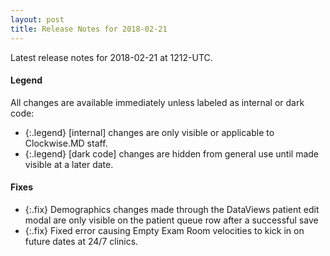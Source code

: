```yaml
---
layout: post
title: Release Notes for 2018-02-21
---
```


Latest release notes for 2018-02-21 at 1212-UTC.

<div class='legend' markdown='1'>

#### Legend

All changes are available immediately unless labeled as internal or dark code:

- {:.legend} [internal] changes are only visible or applicable to Clockwise.MD staff.
- {:.legend} [dark code] changes are hidden from general use until made visible at a later date.

</div>


<div class='fixes' markdown='1'>

#### Fixes

- {:.fix} Demographics changes made through the DataViews patient edit modal are only visible on the patient queue row after a successful save
- {:.fix} Fixed error causing Empty Exam Room velocities to kick in on future dates at 24/7 clinics.

</div>
